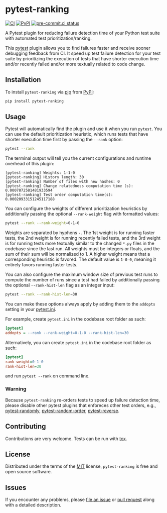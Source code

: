 
# pytest-ranking



[![CI](https://github.com/softwareTestingResearch/pytest-ranking/workflows/CI/badge.svg)](https://github.com/softwareTestingResearch/pytest-ranking/actions?workflow=CI)
[![PyPI](https://img.shields.io/pypi/pyversions/pytest-ranking.svg)](https://pypi.org/project/pytest-ranking)
[![pre-commit.ci status](https://results.pre-commit.ci/badge/github/softwareTestingResearch/pytest-ranking/main.svg)](https://results.pre-commit.ci/latest/github/softwareTestingResearch/pytest-ranking/main)


A Pytest plugin for reducing failure detection time of your Python test suite with automated test prioritization/ranking.

This [pytest](https://github.com/pytest-dev/pytest) plugin allows you to find failures faster and receive sooner debugging feedback from CI. It speed up test failure detection for your test suite by prioritizing the execution of tests that have shorter execution time and/or recently failed and/or more textually related to code change.

## Installation

To install `pytest-ranking` via [pip](https://pypi.org/project/pip/) from [PyPI](https://pypi.org/project):

```bash
pip install pytest-ranking
```


## Usage

Pytest will automatically find the plugin and use it when you run ``pytest``. You can use the default prioritization heuristic, which runs tests that have shorter execution time first by passing the ``--rank`` option:

```bash
pytest --rank
```

The terminal output will tell you the current configurations and runtime overhead of this plugin:

 ```text
[pytest-ranking] Weights: 1-1-0
[pytest-ranking] History length: 30
[pytest-ranking] Number of files with new hashes: 0
[pytest-ranking] Change relatedness computation time (s): 0.0007872581481933594
[pytest-ranking] Test order computation time(s): 0.00020933151245117188
```

You can configure the weights of different prioritization heuristics by additionally passing the optional `--rank-weight` flag with formatted values:

```bash
pytest --rank --rank-weight=0-1-0
```

Weights are separated by hyphens ``-``. The 1st weight is for running faster tests, the 2nd weight is for running recently failed tests, and the 3rd weight is for running tests more textually similar to the changed `*.py` files in the codebase since the last run.
All weights must be integers or floats, and the sum of their sum will be normalized to 1.
A higher weight means that a corresponding heuristic is favored. The default value is ``1-0-0``, meaning it entirely favors running faster tests.


You can also configure the maximum window size of previous test runs to compute the number of runs since a test had failed by additionally passing the optional `--rank-hist-len` flag as an integer input:

```bash
pytest --rank --rank-hist-len=30
```


You can make these options always apply by adding them to the ``addopts`` setting in your [pytest.ini](https://docs.pytest.org/en/latest/reference/customize.html#configuration).

For example, create `pytest.ini` in the codebase root folder as such:
```ini
[pytest]
addopts = --rank --rank-weight=0-1-0 --rank-hist-len=30
```

Alternatively, you can create `pytest.ini` in the codebase root folder as such:
```ini
[pytest]
rank-weight=0-1-0
rank-hist-len=30
```

and run `pytest --rank` on command line.


### Warning

Because `pytest-ranking` re-orders tests to speed up failure detection time, please disable other pytest plugins that enforeces other test orders, e.g., [pytest-randomly](https://github.com/pytest-dev/pytest-randomly), [pytest-random-order](https://github.com/pytest-dev/pytest-random-order), [pytest-reverse](https://github.com/adamchainz/pytest-reverse).


## Contributing

Contributions are very welcome. Tests can be run with [tox](https://tox.readthedocs.io/en/latest/).



## License

Distributed under the terms of the [MIT](http://opensource.org/licenses/MIT)  license, `pytest-ranking` is free and open source software.

## Issues

If you encounter any problems, please [file an issue](https://github.com/softwareTestingResearch/pytest-ranking/issues) or [pull request](https://github.com/softwareTestingResearch/pytest-ranking/pulls) along with a detailed description.
